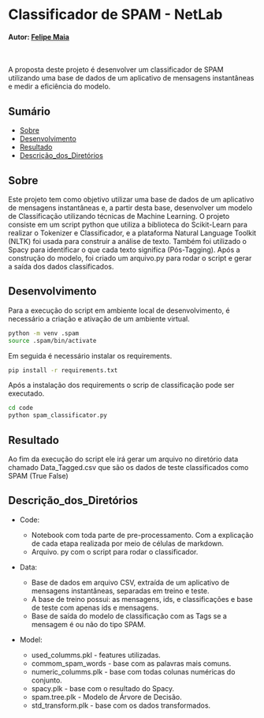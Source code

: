 # Classificador de SPAM - NetLab

#### Autor: [Felipe Maia](https://www.linkedin.com/in/felipe-b-maia/)

<br/>

A proposta deste projeto é desenvolver um classificador de SPAM utilizando uma base de dados de um aplicativo de mensagens instantâneas e medir a eficiência do modelo.

## Sumário

- [Sobre](#sobre)
- [Desenvolvimento](#desenvolvimento)
- [Resultado](#resultado)
- [Descrição_dos_Diretórios](#descrição_dos_diretórios)

## Sobre

Este projeto tem como objetivo utilizar uma base de dados de um aplicativo de mensagens instantâneas e, a partir desta base, desenvolver um modelo de Classificação utilizando técnicas de Machine Learning. O projeto consiste em um script python que utiliza a biblioteca do Scikit-Learn para realizar o Tokenizer e Classificador, e a plataforma Natural Language Toolkit (NLTK) foi usada para construir a análise de texto. Também foi utilizado o Spacy para identificar o que cada texto significa (Pós-Tagging). Após a construção do modelo, foi criado um arquivo.py para rodar o script e gerar a saída dos dados classificados.

## Desenvolvimento

Para a execução do script em ambiente local de desenvolvimento, é necessário a criação e ativação de um ambiente virtual.

```bash
python -m venv .spam
source .spam/bin/activate
```

Em seguida é necessário instalar os requirements.

```bash
pip install -r requirements.txt
```

Após a instalação dos requirements o scrip de classificação pode ser executado.

```bash
cd code
python spam_classificator.py
```

## Resultado

Ao fim da execução do script ele irá gerar um arquivo no diretório data chamado Data_Tagged.csv que são os dados de teste classificados como SPAM (True False)

## Descrição_dos_Diretórios

- Code:
  - Notebook com toda parte de pre-processamento. Com a explicação de cada etapa realizada por meio de células de markdown.
  - Arquivo. py com o script para rodar o classificador.

- Data:
  - Base de dados em arquivo CSV, extraída de um aplicativo de mensagens instantâneas, separadas em treino e teste.
  - A base de treino possui: as mensagens, ids, e classificações e base de teste com apenas ids e mensagens.
  - Base de saída do modelo de classificação com as Tags se a mensagem é ou não do tipo SPAM.

- Model:
  - used_columms.pkl - features utilizadas.  
  - commom_spam_words - base com as palavras mais comuns.  
  - numeric_columms.plk - base com todas colunas numéricas do conjunto.  
  - spacy.plk - base com o resultado do Spacy.  
  - spam.tree.plk - Modelo de Árvore de Decisão.  
  - std_transform.plk - base com os dados transformados.
